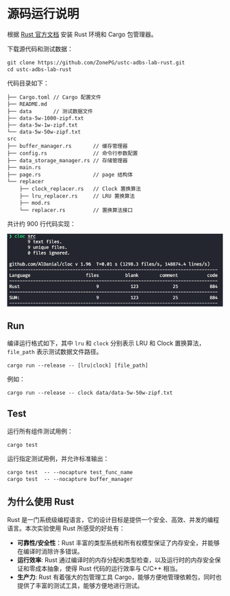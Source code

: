 # 源码运行说明

根据 [Rust 官方文档](https://www.rust-lang.org/zh-CN/tools/install) 安装 Rust 环境和 Cargo 包管理器。

下载源代码和测试数据：
```
git clone https://github.com/ZonePG/ustc-adbs-lab-rust.git
cd ustc-adbs-lab-rust
```

代码目录如下：
```
├── Cargo.toml // Cargo 配置文件
├── README.md
├── data       // 测试数据文件
├── data-5w-1000-zipf.txt
├── data-5w-1w-zipf.txt
└── data-5w-50w-zipf.txt
src
├── buffer_manager.rs       // 缓存管理器
├── config.rs               // 命令行参数配置
├── data_storage_manager.rs // 存储管理器
├── main.rs
├── page.rs                 // page 结构体
└── replacer
    ├── clock_replacer.rs   // Clock 置换算法
    ├── lru_replacer.rs     // LRU 置换算法
    ├── mod.rs
    └── replacer.rs         // 置换算法接口
```

共计约 900 行代码实现：

![cloc](./images/cloc.png)

## Run

编译运行格式如下，其中 `lru` 和 `clock` 分别表示 LRU 和 Clock 置换算法，`file_path` 表示测试数据文件路径。
```
cargo run --release -- [lru|clock] [file_path]
```

例如：
```
cargo run --release -- clock data/data-5w-50w-zipf.txt
```

## Test

运行所有组件测试用例：
```
cargo test
```

运行指定测试用例，并允许标准输出：
```
cargo test  -- --nocapture test_func_name
cargo test  -- --nocapture buffer_manager
```

## 为什么使用 Rust

Rust 是一门系统级编程语言，它的设计目标是提供一个安全、高效、并发的编程语言。本次实验使用 Rust 所感受的好处有：
- **可靠性/安全性**：Rust 丰富的类型系统和所有权模型保证了内存安全，并能够在编译时消除许多错误。
- **运行效率**: Rust 通过编译时的内存分配和类型检查，以及运行时的内存安全保证和零成本抽象，使得 Rust 代码的运行效率与 C/C++ 相当。
- **生产力**: Rust 有着强大的包管理工具 Cargo，能够方便地管理依赖包，同时也提供了丰富的测试工具，能够方便地进行测试。
